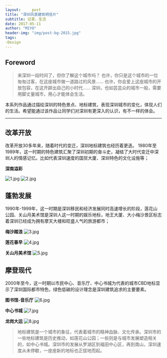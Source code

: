 ```yaml
---
layout:     post
title: "深圳风景建筑明信片"
subtitle: 记录，生活
date: 2017-05-11
author: "MIYO"
header-img: "img/post-bg-2015.jpg"
tags:
-Design
---
```


## Foreword

> 来深圳一段时间了，但你了解这个城市吗？
也许，你只是这个城市的一位匆匆过客，在这座城市做一道路过的风景……
也许，你会爱上这座城市的开放包容，在这开辟出自己的小时代……
深圳，也如芸芸众的城市一般，需要用脚丈量城市，用心才能体会生活。
 
本系列作品通过描绘深圳的特色景点、地标建筑，表现深圳城市的变化，体现人们的生活。希望能通过该作品让同学们对深圳有更深入的认识，有不一样的体会。

---

## 改革开放

改革开放30多年来，随着时代的变迁，深圳地标建筑也经历着更迭。
1980年至1989年，这一时期的特色建筑汇聚了深圳初期的奋斗史，凝结了大时代变迁中深圳人的情感记忆。比如代表深圳速度的国贸大厦、深圳特色的文化设施等；

**深南溢彩**

![1.jpg](https://i.loli.net/2017/07/30/597d819cd643f.jpg)
![2.jpg](https://i.loli.net/2017/07/30/597d819d14617.jpg)

## 蓬勃发展

1990年-1999年，这一时期是深圳移民和经济发展同时高速增长的阶段，莲花山公园、关山月美术馆是深圳人这一时期的娱乐地标，地王大厦、大小梅沙景区标志着深圳已经成为拥有摩天大楼和旺盛人气的旅游都市；

**梅沙踏浪**
![3.jpg](https://i.loli.net/2017/07/30/597d819c07554.jpg)

**莲花春早**
![4.jpg](https://i.loli.net/2017/07/30/597d819bd057c.jpg)

**关山月美术馆**
![5.jpg](https://i.loli.net/2017/07/30/597d819bd3745.jpg)

## 摩登现代

2000年至今，这一时期以市民中心、音乐厅、中心书城为代表的城市CBD地标显示了深圳国际都市特色，绿色低碳的设计理念是深圳建筑追求的主要要素。

**图书馆-音乐厅**
![6.jpg](https://i.loli.net/2017/07/30/597d819c964ba.jpg)

**中心书城**
![7.jpg](https://i.loli.net/2017/07/30/597d819d48951.jpg)

**龙岗大运**
![8.jpg](https://i.loli.net/2017/07/30/597d819d4b65c.jpg)

> 地标建筑是一个城市的象征，代表着城市的精神血脉、文化传承。深圳市的一些地标建筑是历史推动，如莲花山公园；一些则是与城市发展塑造相关的，如中心书城。深圳市的发展从罗湖区到福田中心区，再到南山，深圳速度从未停歇，一座座新的地标也正拔地而起。

